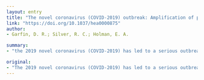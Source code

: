 ```yaml
---
layout: entry
title: "The novel coronavirus (COVID-2019) outbreak: Amplification of public health consequences by media exposure"
link: "https://doi.org/10.1037/hea0000875"
author:
- Garfin, D. R.; Silver, R. C.; Holman, E. A.

summary:
- "the 2019 novel coronavirus (COVID-2019) has led to a serious outbreak of often severe respiratory disease. The virus originated in China and has quickly become a global pandemic. Research suggests repeated media exposure to community crisis can lead to increased anxiety and heightened stress responses. We draw from work on previous public health crises. Media coverage of events had unintended consequences for those at relatively low risk for direct exposure."

original:
- "The 2019 novel coronavirus (COVID-2019) has led to a serious outbreak of often severe respiratory disease, which originated in China and has quickly become a global pandemic, with far-reaching consequences that are unprecedented in the modern era. As public health officials seek to contain the virus and mitigate the deleterious effects on worldwide population health, a related threat has emerged: global media exposure to the crisis. We review research suggesting that repeated media exposure to community crisis can lead to increased anxiety, heightened stress responses that can lead to downstream effects on health, and misplaced health-protective and help-seeking behaviors that can overburden health care facilities and tax available resources. We draw from work on previous public health crises (i.e., Ebola and H1N1 outbreaks) and other collective trauma (e.g., terrorist attacks) where media coverage of events had unintended consequences for those at relatively low risk for direct exposure, leading to potentially severe public health repercussions. We conclude with recommendations for individuals, researchers, and public health officials with respect to receiving and providing effective communications during a public health crisis. (PsycInfo Database Record (c) 2020 APA, all rights reserved)."
---
```


